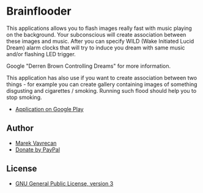 Brainflooder
=====================

This applications allows you to flash images really fast with music playing on the background. Your subconscious will create association between these images and music. After you can specify WILD (Wake Initiated Lucid Dream) alarm clocks that will try to induce you dream with same music and/or flashing LED trigger.

Google "Derren Brown Controlling Dreams" for more information.

This application has also use if you want to create association between two things - for example you can create gallery containing images of something disgusting and cigarettes / smoking. Running such flood should help you to stop smoking.

- [Application on Google Play](https://play.google.com/store/apps/details?id=com.craftworks.brainflooder)

## Author
- [Marek Vavrecan](mailto:vavrecan@gmail.com)
- [Donate by PayPal](https://paypal.me/vavrecan)

## License
- [GNU General Public License, version 3](http://www.gnu.org/licenses/gpl-3.0.html)
